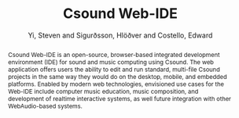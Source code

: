 ---
title: "Csound Web-IDE"
abstract: "Csound Web-IDE is an open-source, browser-based integrated development environment (IDE) for sound and music computing using Csound. The web application offers users the ability to edit and run standard, multi-file Csound projects in the same way they would do on the desktop, mobile, and embedded platforms. Enabled by modern web technologies, envisioned use cases for the Web-IDE include computer music education, music composition, and development of realtime interactive systems, as well future integration with other WebAudio-based systems."
address: "Trondheim, Norway"
booktitle: "Proceedings of the International Web Audio Conference"
editor: "Xambó, Anna and Martín, Sara R. and Roma, Gerard"
month: "December"
publisher: "NTNU"
series: "WAC '19"
pages: "92--97"
id: "2019_47"
author: "Yi, Steven and Sigurðsson, Hlöðver  and Costello, Edward"
webAuthor: "Steven Yi, Hlöðver  Sigurðsson, Edward Costello"
track: "Paper"
year: "2019"
tags: year2019
media: https://youtu.be/4uhqIf0nshQ
pdflink: "/_data/papers/pdf/2019/2019_47.pdf"
ISSN: "2663-5844"
---